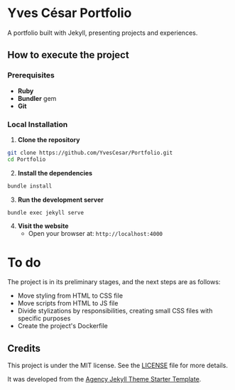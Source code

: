 # Yves César Portfolio

A portfolio built with Jekyll, presenting projects and experiences.

## How to execute the project

### Prerequisites

- **Ruby**
- **Bundler** gem
- **Git**

### Local Installation

1. **Clone the repository**
```bash
git clone https://github.com/YvesCesar/Portfolio.git
cd Portfolio
```

2. **Install the dependencies**
```bash
bundle install
```

3. **Run the development server**
```bash
bundle exec jekyll serve
```

4. **Visit the website**
   - Open your browser at: `http://localhost:4000`

# To do

The project is in its preliminary stages, and the next steps are as follows:

- Move styling from HTML to CSS file
- Move scripts from HTML to JS file
- Divide stylizations by responsibilities, creating small CSS files with specific purposes
- Create the project's Dockerfile

## Credits

This project is under the MIT license. See the [LICENSE](LICENSE) file for more details.

It was developed from the [Agency Jekyll Theme Starter Template](https://github.com/raviriley/agency-jekyll-theme-starter).